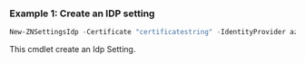 ### Example 1: Create an IDP setting
```powershell
New-ZNSettingsIdp -Certificate "certificatestring" -IdentityProvider azure -IsDefault -SloUrl "https://login.microsoftonline.com/4bbf96f1-7cc5-4711-84cd-f16ba41265456/saml2" -SsoUrl "https://login.microsoftonline.com/4bbf96f1-7cc5-4711-84cd-f16ba4126456/saml2"

```

This cmdlet create an Idp Setting.
